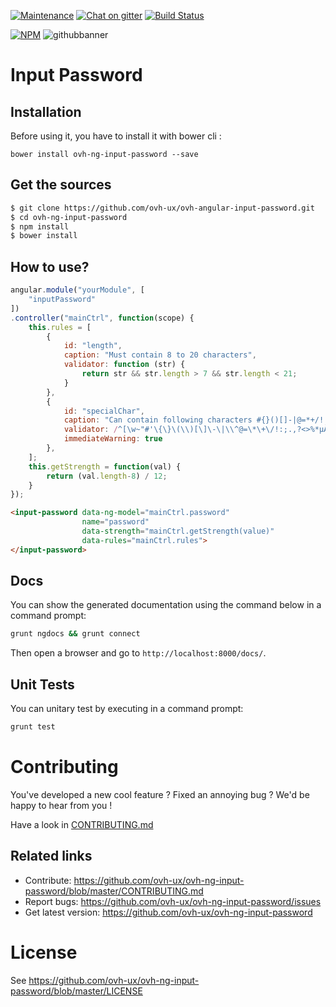 [![Maintenance](https://img.shields.io/maintenance/yes/2017.svg)]()
[![Chat on gitter](https://img.shields.io/gitter/room/ovh/ux.svg)](https://gitter.im/ovh/ux)
[![Build Status](https://travis-ci.org/ovh-ux/ovh-ng-input-password.svg)](https://travis-ci.org/ovh-ux/ovh-ng-input-password)

[![NPM](https://nodei.co/npm/ovh-ng-input-password.png?downloads=true&downloadRank=true&stars=true)](https://nodei.co/npm/ovh-ng-input-password/)
![githubbanner](https://user-images.githubusercontent.com/3379410/27423240-3f944bc4-5731-11e7-87bb-3ff603aff8a7.png)

# Input Password

## Installation

Before using it, you have to install it with bower cli :

```
bower install ovh-ng-input-password --save
```

## Get the sources

```bash
$ git clone https://github.com/ovh-ux/ovh-angular-input-password.git
$ cd ovh-ng-input-password
$ npm install
$ bower install
```

## How to use?

```javascript
angular.module("yourModule", [
    "inputPassword"
])
.controller("mainCtrl", function(scope) {
    this.rules = [
        {
            id: "length",
            caption: "Must contain 8 to 20 characters",
            validator: function (str) {
                return str && str.length > 7 && str.length < 21;
            }
        },
        {
            id: "specialChar",
            caption: "Can contain following characters #{}()[]-|@=*+/!:;",
            validator: /^[\w~"#'\{\}\(\\)[\]\-\|\\^@=\*\+\/!:;.,?<>%*µÀÁÂÃÄÅàáâãäåÒÓÔÕÖØòóôõöøÈÉÊËèéêëÇçÌÍÎÏìíîïÙÚÛÜùúûüÿÑñ]+$/,
            immediateWarning: true
        },
    ];
    this.getStrength = function(val) {
        return (val.length-8) / 12;
    }
});
```

```html
<input-password data-ng-model="mainCtrl.password"
                name="password"
                data-strength="mainCtrl.getStrength(value)"
                data-rules="mainCtrl.rules">
</input-password>
```

## Docs

You can show the generated documentation using the command below in a command prompt:

```bash
grunt ngdocs && grunt connect
```

Then open a browser and go to `http://localhost:8000/docs/`.

## Unit Tests

You can unitary test by executing in a command prompt:
 ```bash
 grunt test
 ```

# Contributing

You've developed a new cool feature ? Fixed an annoying bug ? We'd be happy to hear from you !

Have a look in [CONTRIBUTING.md](https://github.com/ovh-ux/ovh-ng-input-password/blob/master/CONTRIBUTING.md)


## Related links

 * Contribute: https://github.com/ovh-ux/ovh-ng-input-password/blob/master/CONTRIBUTING.md
 * Report bugs: https://github.com/ovh-ux/ovh-ng-input-password/issues
 * Get latest version: https://github.com/ovh-ux/ovh-ng-input-password

# License

See https://github.com/ovh-ux/ovh-ng-input-password/blob/master/LICENSE
